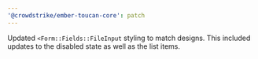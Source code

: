 ```yaml
---
'@crowdstrike/ember-toucan-core': patch
---
```


Updated `<Form::Fields::FileInput` styling to match designs. This included updates to the disabled state as well as the list items.

